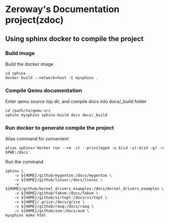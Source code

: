 # Zeroway's Documentation project(zdoc)

## Using sphinx docker to compile the project

### Build image

Build the docker image

	cd sphinx
	docker build --network=host -t mysphinx .

### Compile Qemu documentation

Enter qemu source top dir, and compile docs into docs/_build folder

	cd /path/to/qemu-src
	sphinx mysphinx sphinx-build docs docs/_build

### Run docker to generate compile the project

Alias command for convenient

	alias sphinx='docker run --rm -it --privileged -u $(id -u):$(id -g) -v $PWD:/docs'

Run the command

	sphinx \
		-v ${HOME}/github/mygentoo:/docs/mygentoo \
		-v ${HOME}/github/linuxc:/docs/linuxc \
		-v ${HOME}/github/kernel_drivers_examples:/docs/kernel_drivers_examples \
		-v ${HOME}/github/fabvm:/docs/fabvm \
		-v ${HOME}/github/virtopt:/docs/virtopt \
		-v ${HOME}/.grice:/docs/grice \
		-v ${HOME}/github/raoq:/docs/raoq \
		-v ${HOME}/github/asm:/docs/asm \
	mysphinx make html
